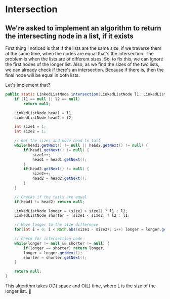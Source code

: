 # Intersection

## We're asked to implement an algorithm to return the intersecting node in a list, if it exists

First thing I noticed is that if the lists are the same size, if we traverse them at the same time, when the nodes are equal that's the intersection.
The problem is when the lists are of different sizes. So, to fix this, we can ignore the first nodes of the longer list.
Also, as we find the sizes of the two lists, we can already check if there's an intersection. Because if there is, then the final node will be equal in both lists.

Let's implement that?

```java
public static LinkedListNode intersection(LinkedListNode l1, LinkedListNode l2) {
    if (l1 == null || l2 == null)
        return null;

    LinkedListNode head1 = l1;
    LinkedListNode head2 = l2;

    int size1 = 1;
    int size2 = 1;

    // Get the sizes and move head to tail
    while(head1.getNext() != null || head2.getNext() != null) {
        if(head1.getNext() != null) {
            size1++;
            head1 = head1.getNext();
        }
        if(head2.getNext() != null) {
            size2++;
            head2 = head2.getNext();
        }
    }

    // Checks if the tails are equal
    if(head1 != head2) return null;

    LinkedListNode longer = (size1 > size2) ? l1 : l2;
    LinkedListNode shorter = (size1 < size2) ? l2 : l1;

    // Move longer to the size difference
    for(int i = 0; i < Math.abs(size1 - size2); i++) longer = longer.getNext();

    // Check for intersection node
    while(longer != null && shorter != null) {
        if(longer == shorter) return longer;
        longer = longer.getNext();
        shorter = shorter.getNext();
    }

    return null;
}
```

This algorithm takes O(1) space and O(L) time, where L is the size of the longer list. :tada:
